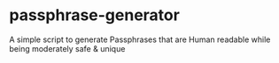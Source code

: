 # passphrase-generator
A simple script to generate Passphrases that are Human readable while being moderately safe &amp; unique
